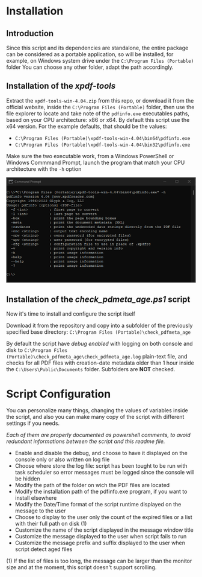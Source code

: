 # **Installation**

## Introduction

Since this script and its dependencies are standalone, the entire package can be considered as a portable application, so will be installed, for example, on Windows system drive under the `C:\Program Files (Portable)` folder
You can choose any other folder, adapt the path accordingly.

## Installation of the *xpdf-tools*

Extract the `xpdf-tools-win-4.04.zip` from this repo, or download it from the official website, inside the `C:\Program Files (Portable)` folder, then use the file explorer to locate and take note of the `pdfinfo.exe` executables paths, based on your CPU architecture: x86 or x64. By default this script use the x64 version. For the example defaults, that should be the values:

- `C:\Program Files (Portable)\xpdf-tools-win-4.04\bin64\pdfinfo.exe`
- `C:\Program Files (Portable)\xpdf-tools-win-4.04\bin32\pdfinfo.exe`

Make sure the two executable work, from a Windows PowerShell or Windows Commmand Prompt, launch the program that match your CPU architecture with the `-h` option

![image](/assets/check_pdfmeta_age_pdfinfocheck.png)

## Installation of the *check_pdmeta_age.ps1* script

Now it's time to install and configure the script itself

Download it from the repository and copy into a subfolder of the previously specified base directory: `C:\Program Files (Portable)\check_pdfmeta_age`

By default the script have *debug enabled* with logging on both console and disk to `C:\Program Files (Portable)\check_pdfmeta_age\check_pdfmeta_age.log` plain-text file, and checks for all PDF files with creation-date metadata older than 1 hour  inside the `C:\Users\Public\Documents` folder. Subfolders are **NOT** checked.

# Script Configuration

You can personalize many things, changing the values of variables inside the script, and also you can make many copy of the script with different settings if you needs.

*Each of them are properly documented as powershell comments, to avoid redundant informations between the script and this readme file.*

- Enable and disable the debug, and choose to have it displayed on the console only or also written on log file
- Choose where store the log file: script has been tought to be run with task scheduler so error messages must be logged since the console will be hidden
- Modify the path of the folder on wich the PDF files are located
- Modify the installation path of the pdfinfo.exe program, if you want to install elsewhere
- Modify the Date/Time format of the script runtime displayed on the message to the user
- Choose to display to the user only the count of the expired files or a list with their full path on disk (1)
- Customize the name of the script displayed in the message window title
- Customize the message displayed to the user when script fails to run
- Customize the message prefix and suffix displayed to the user when script detect aged files

(1) If the list of files is too long, the message can be larger than the monitor size and at the moment, this script doesn't support scrolling.
